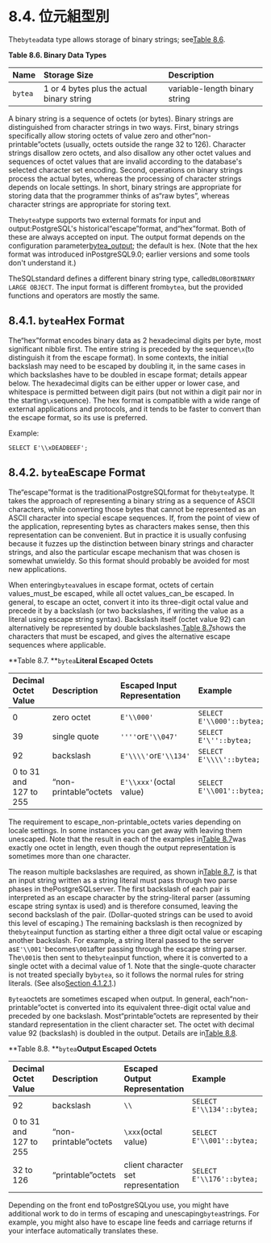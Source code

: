 # 8.4. 位元組型別

The`bytea`data type allows storage of binary strings; see[Table 8.6](https://www.postgresql.org/docs/10/static/datatype-binary.html#datatype-binary-table).

**Table 8.6. Binary Data Types**

| Name | Storage Size | Description |
| :--- | :--- | :--- |
| `bytea` | 1 or 4 bytes plus the actual binary string | variable-length binary string |

A binary string is a sequence of octets \(or bytes\). Binary strings are distinguished from character strings in two ways. First, binary strings specifically allow storing octets of value zero and other“non-printable”octets \(usually, octets outside the range 32 to 126\). Character strings disallow zero octets, and also disallow any other octet values and sequences of octet values that are invalid according to the database's selected character set encoding. Second, operations on binary strings process the actual bytes, whereas the processing of character strings depends on locale settings. In short, binary strings are appropriate for storing data that the programmer thinks of as“raw bytes”, whereas character strings are appropriate for storing text.

The`bytea`type supports two external formats for input and output:PostgreSQL's historical“escape”format, and“hex”format. Both of these are always accepted on input. The output format depends on the configuration parameter[bytea\_output](https://www.postgresql.org/docs/10/static/runtime-config-client.html#guc-bytea-output); the default is hex. \(Note that the hex format was introduced inPostgreSQL9.0; earlier versions and some tools don't understand it.\)

TheSQLstandard defines a different binary string type, called`BLOB`or`BINARY LARGE OBJECT`. The input format is different from`bytea`, but the provided functions and operators are mostly the same.

## 8.4.1. `bytea`Hex Format

The“hex”format encodes binary data as 2 hexadecimal digits per byte, most significant nibble first. The entire string is preceded by the sequence`\x`\(to distinguish it from the escape format\). In some contexts, the initial backslash may need to be escaped by doubling it, in the same cases in which backslashes have to be doubled in escape format; details appear below. The hexadecimal digits can be either upper or lower case, and whitespace is permitted between digit pairs \(but not within a digit pair nor in the starting`\x`sequence\). The hex format is compatible with a wide range of external applications and protocols, and it tends to be faster to convert than the escape format, so its use is preferred.

Example:

```text
SELECT E'\\xDEADBEEF';
```

## 8.4.2. `bytea`Escape Format

The“escape”format is the traditionalPostgreSQLformat for the`bytea`type. It takes the approach of representing a binary string as a sequence of ASCII characters, while converting those bytes that cannot be represented as an ASCII character into special escape sequences. If, from the point of view of the application, representing bytes as characters makes sense, then this representation can be convenient. But in practice it is usually confusing because it fuzzes up the distinction between binary strings and character strings, and also the particular escape mechanism that was chosen is somewhat unwieldy. So this format should probably be avoided for most new applications.

When entering`bytea`values in escape format, octets of certain values\_must\_be escaped, while all octet values\_can\_be escaped. In general, to escape an octet, convert it into its three-digit octal value and precede it by a backslash \(or two backslashes, if writing the value as a literal using escape string syntax\). Backslash itself \(octet value 92\) can alternatively be represented by double backslashes.[Table 8.7](https://www.postgresql.org/docs/10/static/datatype-binary.html#datatype-binary-sqlesc)shows the characters that must be escaped, and gives the alternative escape sequences where applicable.

**Table 8.7. **`bytea`**Literal Escaped Octets**

| Decimal Octet Value | Description | Escaped Input Representation | Example | Output Representation |
| :--- | :--- | :--- | :--- | :--- |
| 0 | zero octet | `E'\\000'` | `SELECT E'\\000'::bytea;` | `\000` |
| 39 | single quote | `''''`or`E'\\047'` | `SELECT E'\''::bytea;` | `'` |
| 92 | backslash | `E'\\\\'`or`E'\\134'` | `SELECT E'\\\\'::bytea;` | `\\` |
| 0 to 31 and 127 to 255 | “non-printable”octets | `E'\\xxx'`\(octal value\) | `SELECT E'\\001'::bytea;` | `\001` |

The requirement to escape\_non-printable\_octets varies depending on locale settings. In some instances you can get away with leaving them unescaped. Note that the result in each of the examples in[Table 8.7](https://www.postgresql.org/docs/10/static/datatype-binary.html#datatype-binary-sqlesc)was exactly one octet in length, even though the output representation is sometimes more than one character.

The reason multiple backslashes are required, as shown in[Table 8.7](https://www.postgresql.org/docs/10/static/datatype-binary.html#datatype-binary-sqlesc), is that an input string written as a string literal must pass through two parse phases in thePostgreSQLserver. The first backslash of each pair is interpreted as an escape character by the string-literal parser \(assuming escape string syntax is used\) and is therefore consumed, leaving the second backslash of the pair. \(Dollar-quoted strings can be used to avoid this level of escaping.\) The remaining backslash is then recognized by the`bytea`input function as starting either a three digit octal value or escaping another backslash. For example, a string literal passed to the server as`E'\\001'`becomes`\001`after passing through the escape string parser. The`\001`is then sent to the`bytea`input function, where it is converted to a single octet with a decimal value of 1. Note that the single-quote character is not treated specially by`bytea`, so it follows the normal rules for string literals. \(See also[Section 4.1.2.1](https://www.postgresql.org/docs/10/static/sql-syntax-lexical.html#sql-syntax-strings).\)

`Bytea`octets are sometimes escaped when output. In general, each“non-printable”octet is converted into its equivalent three-digit octal value and preceded by one backslash. Most“printable”octets are represented by their standard representation in the client character set. The octet with decimal value 92 \(backslash\) is doubled in the output. Details are in[Table 8.8](https://www.postgresql.org/docs/10/static/datatype-binary.html#datatype-binary-resesc).

**Table 8.8. **`bytea`**Output Escaped Octets**

| Decimal Octet Value | Description | Escaped Output Representation | Example | Output Result |
| :--- | :--- | :--- | :--- | :--- |
| 92 | backslash | `\\` | `SELECT E'\\134'::bytea;` | `\\` |
| 0 to 31 and 127 to 255 | “non-printable”octets | `\xxx`\(octal value\) | `SELECT E'\\001'::bytea;` | `\001` |
| 32 to 126 | “printable”octets | client character set representation | `SELECT E'\\176'::bytea;` | `~` |

Depending on the front end toPostgreSQLyou use, you might have additional work to do in terms of escaping and unescaping`bytea`strings. For example, you might also have to escape line feeds and carriage returns if your interface automatically translates these.


